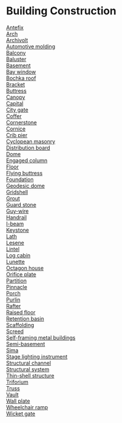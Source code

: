 # Building Construction
[Antefix](https://en.wikipedia.org/wiki/Antefix)<br>
[Arch](https://en.wikipedia.org/wiki/Arch)<br>
[Archivolt](https://en.wikipedia.org/wiki/Archivolt)<br>
[Automotive molding](https://en.wikipedia.org/wiki/Automotive_molding)<br>
[Balcony](https://en.wikipedia.org/wiki/Balcony)<br>
[Baluster](https://en.wikipedia.org/wiki/Baluster)<br>
[Basement](https://en.wikipedia.org/wiki/Basement)<br>
[Bay window](https://en.wikipedia.org/wiki/Bay_window)<br>
[Bochka roof](https://en.wikipedia.org/wiki/Bochka_roof)<br>
[Bracket](https://en.wikipedia.org/wiki/Bracket_(architecture))<br>
[Buttress](https://en.wikipedia.org/wiki/Buttress)<br>
[Canopy](https://en.wikipedia.org/wiki/Canopy_(building))<br>
[Capital](https://en.wikipedia.org/wiki/Capital_(architecture))<br>
[City gate](https://en.wikipedia.org/wiki/City_gate)<br>
[Coffer](https://en.wikipedia.org/wiki/Coffer)<br>
[Cornerstone](https://en.wikipedia.org/wiki/Cornerstone)<br>
[Cornice](https://en.wikipedia.org/wiki/Cornice)<br>
[Crib pier](https://en.wikipedia.org/wiki/Crib_pier)<br>
[Cyclopean masonry](https://en.wikipedia.org/wiki/Cyclopean_masonry)<br>
[Distribution board](https://en.wikipedia.org/wiki/Distribution_board)<br>
[Dome](https://en.wikipedia.org/wiki/Dome)<br>
[Engaged column](https://en.wikipedia.org/wiki/Engaged_column)<br>
[Floor](https://en.wikipedia.org/wiki/Floor)<br>
[Flying buttress](https://en.wikipedia.org/wiki/Flying_buttress)<br>
[Foundation](https://en.wikipedia.org/wiki/Foundation_(engineering))<br>
[Geodesic dome](https://en.wikipedia.org/wiki/Geodesic_dome)<br>
[Gridshell](https://en.wikipedia.org/wiki/Gridshell)<br>
[Grout](https://en.wikipedia.org/wiki/Grout)<br>
[Guard stone](https://en.wikipedia.org/wiki/Guard_stone)<br>
[Guy-wire](https://en.wikipedia.org/wiki/Guy-wire)<br>
[Handrail](https://en.wikipedia.org/wiki/Handrail)<br>
[I-beam](https://en.wikipedia.org/wiki/I-beam)<br>
[Keystone](https://en.wikipedia.org/wiki/Keystone_(architecture))<br>
[Lath](https://en.wikipedia.org/wiki/Lath)<br>
[Lesene](https://en.wikipedia.org/wiki/Lesene)<br>
[Lintel](https://en.wikipedia.org/wiki/Lintel)<br>
[Log cabin](https://en.wikipedia.org/wiki/Log_cabin)<br>
[Lunette](https://en.wikipedia.org/wiki/Lunette)<br>
[Octagon house](https://en.wikipedia.org/wiki/Octagon_house)<br>
[Orifice plate](https://en.wikipedia.org/wiki/Orifice_plate)<br>
[Partition](https://en.wikipedia.org/wiki/Partition)<br>
[Pinnacle](https://en.wikipedia.org/wiki/Pinnacle)<br>
[Porch](https://en.wikipedia.org/wiki/Porch)<br>
[Purlin](https://en.wikipedia.org/wiki/Purlin)<br>
[Rafter](https://en.wikipedia.org/wiki/Rafter)<br>
[Raised floor](https://en.wikipedia.org/wiki/Raised_floor)<br>
[Retention basin](https://en.wikipedia.org/wiki/Retention_basin)<br>
[Scaffolding](https://en.wikipedia.org/wiki/Scaffolding)<br>
[Screed](https://en.wikipedia.org/wiki/Screed)<br>
[Self-framing metal buildings](https://en.wikipedia.org/wiki/Self-framing_metal_buildings)<br>
[Semi-basement](https://en.wikipedia.org/wiki/Semi-basement)<br>
[Sima](https://en.wikipedia.org/wiki/Sima_(architecture))<br>
[Stage lighting instrument](https://en.wikipedia.org/wiki/Stage_lighting_instrument)<br>
[Structural channel](https://en.wikipedia.org/wiki/Structural_channel)<br>
[Structural system](https://en.wikipedia.org/wiki/Structural_system)<br>
[Thin-shell structure](https://en.wikipedia.org/wiki/Thin-shell_structure)<br>
[Triforium](https://en.wikipedia.org/wiki/Triforium)<br>
[Truss](https://en.wikipedia.org/wiki/Truss)<br>
[Vault](https://en.wikipedia.org/wiki/Vault_(architecture))<br>
[Wall plate](https://en.wikipedia.org/wiki/Wall_plate)<br>
[Wheelchair ramp](https://en.wikipedia.org/wiki/Wheelchair_ramp)<br>
[Wicket gate](https://en.wikipedia.org/wiki/Wicket_gate)<br>
